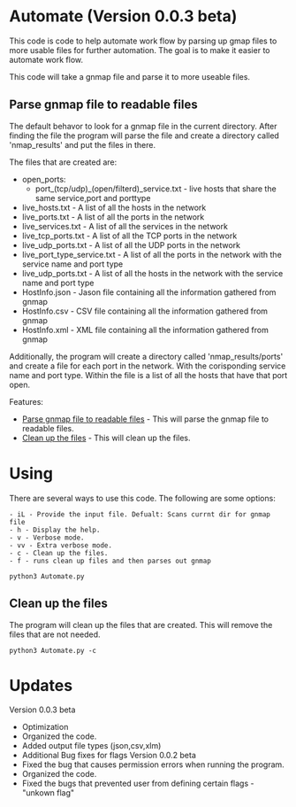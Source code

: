 # Automate (Version 0.0.3 beta)
This code is code to help automate work flow by parsing up gmap files to more usable files for further automation. The goal is to make it easier to automate work flow.

This code will take a gnmap file and parse it to more useable files.

## Parse gnmap file to readable files
The default behavor to look for a gnmap file in the current directory. After finding the file the program will parse the file and create a directory called 'nmap_results' and put the files in there.

The files that are created are:
- open_ports:
	- port_(tcp/udp)_(open/filterd)_service.txt - live hosts that share the same service,port and porttype
- live_hosts.txt - A list of all the hosts in the network
- live_ports.txt - A list of all the ports in the network
- live_services.txt - A list of all the services in the network
- live_tcp_ports.txt - A list of all the TCP ports in the network
- live_udp_ports.txt - A list of all the UDP ports in the network
- live_port_type_service.txt - A list of all the ports in the network with the service name and port type
- live_udp_ports.txt - A list of all the hosts in the network with the service name and port type
- HostInfo.json - Jason file containing all the information gathered from gnmap
- HostInfo.csv - CSV file containing all the information gathered from gnmap
- HostInfo.xml - XML file containing all the information gathered from gnmap

Additionally, the program will create a directory called 'nmap_results/ports' and create a file for each port in the network. With the corisponding service name and port type. Within the file is a list of all the hosts that have that port open.

Features:
- [Parse gnmap file to readable files](#parse-gnmap-file-to-readable-files) - This will parse the gnmap file to readable files.
- [Clean up the files](#clean-up-the-files) - This will clean up the files.

# Using
There are several ways to use this code. The following are some options:

    - iL - Provide the input file. Defualt: Scans currnt dir for gnmap file
    - h - Display the help.
    - v - Verbose mode.
    - vv - Extra verbose mode.
    - c - Clean up the files.
    - f - runs clean up files and then parses out gnmap
```
python3 Automate.py
```

## Clean up the files
The program will clean up the files that are created. This will remove the files that are not needed.
```
python3 Automate.py -c
```

# Updates
Version 0.0.3 beta
- Optimization
- Organized the code.
- Added output file types (json,csv,xlm)
- Additional Bug fixes for flags
Version 0.0.2 beta
- Fixed the bug that causes permission errors when running the program.
- Organized the code.
- Fixed the bugs that prevented user from defining certain flags - "unkown flag"